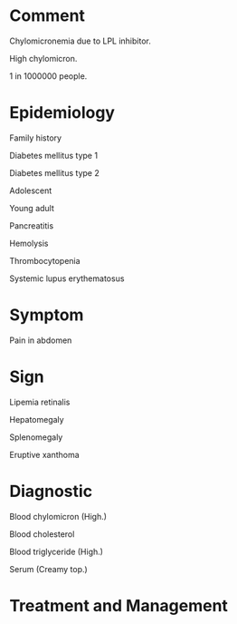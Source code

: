 # Comment

Chylomicronemia due to LPL inhibitor.

High chylomicron.

1 in 1000000 people.

# Epidemiology

Family history

Diabetes mellitus type 1

Diabetes mellitus type 2

Adolescent

Young adult

Pancreatitis

Hemolysis

Thrombocytopenia

Systemic lupus erythematosus

# Symptom

Pain in abdomen

# Sign

Lipemia retinalis

Hepatomegaly

Splenomegaly

Eruptive xanthoma

# Diagnostic

Blood chylomicron
(High.)

Blood cholesterol

Blood triglyceride
(High.)

Serum
(Creamy top.)

# Treatment and Management
